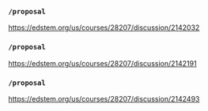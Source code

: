 ### `/proposal`
https://edstem.org/us/courses/28207/discussion/2142032
### `/proposal`
https://edstem.org/us/courses/28207/discussion/2142191
### `/proposal`
https://edstem.org/us/courses/28207/discussion/2142493

